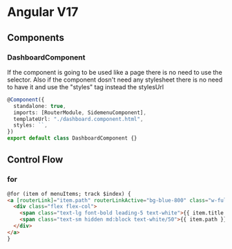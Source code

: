 # Angular V17

## Components

### DashboardComponent

If the component is going to be used like a page there is no need to use the selector.
Also if the component dosn't need any stylesheet there is no need to have it and use the "styles" tag instead the stylesUrl

```typescript
@Component({
  standalone: true,
  imports: [RouterModule, SidemenuComponent],
  templateUrl: "./dashboard.component.html",
  styles: ``,
})
export default class DashboardComponent {}
```

## Control Flow

### for

```html
@for (item of menuItems; track $index) {
<a [routerLink]="item.path" routerLinkActive="bg-blue-800" class="w-full px-2 inline-flex space-x-2 items-center border-b border-slate-700 py-3 hover:bg-white/5 transition ease-linear duration-150">
  <div class="flex flex-col">
    <span class="text-lg font-bold leading-5 text-white">{{ item.title }}</span>
    <span class="text-sm hidden md:block text-white/50">{{ item.path }}</span>
  </div>
</a>
}
```
